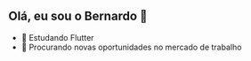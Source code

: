 ## Olá, eu sou o Bernardo 👋

- 🌱 Estudando Flutter
- 🤔 Procurando novas oportunidades no mercado de trabalho


